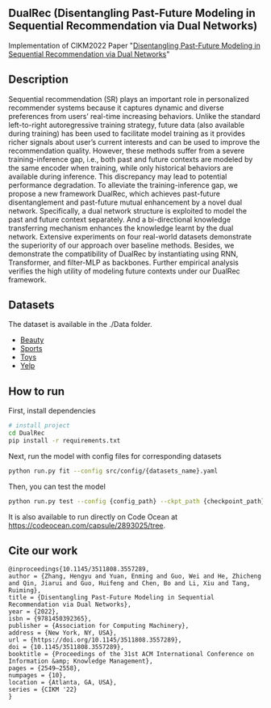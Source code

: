 ## DualRec (Disentangling Past-Future Modeling in Sequential Recommendation via Dual Networks)    

Implementation of CIKM2022 Paper "[Disentangling Past-Future Modeling in Sequential Recommendation via Dual Networks](https://dl.acm.org/doi/10.1145/3511808.3557289)"


## Description   
Sequential recommendation (SR) plays an important role in personalized recommender systems because it captures dynamic and diverse preferences from users’ real-time increasing behaviors. Unlike the standard left-to-right autoregressive training strategy, future data (also available during training) has been used to facilitate model training as it provides richer signals about user’s current interests and can be used to improve the recommendation quality. However, these methods suffer from a severe training-inference gap, i.e., both past and future contexts are modeled by the same encoder when training, while only historical behaviors are available during inference. This discrepancy may lead to potential performance degradation. To alleviate the training-inference gap, we propose a new framework DualRec, which achieves past-future disentanglement and past-future mutual enhancement by a novel dual network. Specifically, a dual network structure is exploited to model the past and future context separately. And a bi-directional knowledge transferring mechanism enhances the knowledge learnt by the dual network. Extensive experiments on four real-world datasets demonstrate the superiority of our approach over baseline methods. Besides, we demonstrate the compatibility of DualRec by instantiating using RNN, Transformer, and filter-MLP as backbones. Further empirical analysis verifies the high utility of modeling future contexts under our DualRec framework.

## Datasets
The dataset is available in the ./Data folder.
- [Beauty](http://jmcauley.ucsd.edu/data/amazon/)
- [Sports](http://jmcauley.ucsd.edu/data/amazon/)
- [Toys](http://jmcauley.ucsd.edu/data/amazon/)
- [Yelp](https://www.yelp.com/dataset/)

## How to run   
First, install dependencies   
```bash
# install project   
cd DualRec
pip install -r requirements.txt
```
 Next, run the model with config files for corresponding datasets
 ```bash
python run.py fit --config src/config/{datasets_name}.yaml
 ```
 Then, you can test the model 
  ```bash
python run.py test --config {config_path} --ckpt_path {checkpoint_path}
  ```

It is also available to run directly on Code Ocean at https://codeocean.com/capsule/2893025/tree.

## Cite our work
```
@inproceedings{10.1145/3511808.3557289,
author = {Zhang, Hengyu and Yuan, Enming and Guo, Wei and He, Zhicheng and Qin, Jiarui and Guo, Huifeng and Chen, Bo and Li, Xiu and Tang, Ruiming},
title = {Disentangling Past-Future Modeling in Sequential Recommendation via Dual Networks},
year = {2022},
isbn = {9781450392365},
publisher = {Association for Computing Machinery},
address = {New York, NY, USA},
url = {https://doi.org/10.1145/3511808.3557289},
doi = {10.1145/3511808.3557289},
booktitle = {Proceedings of the 31st ACM International Conference on Information &amp; Knowledge Management},
pages = {2549–2558},
numpages = {10},
location = {Atlanta, GA, USA},
series = {CIKM '22}
}
```
